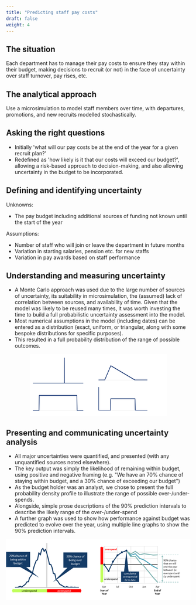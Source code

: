 ```yaml
---
title: "Predicting staff pay costs"
draft: false
weight: 4
---
```


## The situation

Each department has to manage their pay costs to ensure they stay within their budget, making decisions to recruit (or not) in the face of uncertainty over staff turnover, pay rises, etc.

## The analytical approach

Use a microsimulation to model staff members over time, with departures, promotions, and new recruits modelled stochastically.

## Asking the right questions

* Initially 'what will our pay costs be at the end of the year for a given recruit plan?'
* Redefined as 'how likely is it that our costs will exceed our budget?', allowing a risk-based approach to decision-making, and also allowing uncertainty in the budget to be incorporated.

## Defining and identifying uncertainty

Unknowns:

* The pay budget including additional sources of funding not known until the start of the year

Assumptions:

* Number of staff who will join or leave the department in future months
* Variation in starting salaries, pension etc. for new staffs
* Variation in pay awards based on staff performance

## Understanding and measuring uncertainty

* A Monte Carlo approach was used due to the large number of sources of uncertainty, its suitability in microsimulation, the (assumed) lack of correlation between sources, and availability of time. Given that the model was likely to be reused many times, it was worth investing the time to build a full probabilistic uncertainty assessment into the model.
* Most numerical assumptions in the model (including dates) can be entered as a distribution (exact, uniform, or triangular, along with some bespoke distributions for specific purposes).
* This resulted in a full probability distribution of the range of possible outcomes.

<center>

![Examples of different types of distributions](images/staff_pay_1.png)

</center>


## Presenting and communicating uncertainty analysis

* All major uncertainties were quantified, and presented (with any unquantified sources noted elsewhere).
* The key output was simply the likelihood of remaining within budget, using positive and negative framing (e.g. "We have an 70% chance of staying within budget, and a 30% chance of exceeding our budget")
* As the budget holder was an analyst, we chose to present the full probability density profile to illustrate the range of possible over-/under-spends.
* Alongside, simple prose descriptions of the 90% prediction intervals to describe the likely range of the over-/under-spend
* A further graph was used to show how performance against budget was predicted to evolve over the year, using multiple line graphs to show the 90% prediction intervals.

<center>

![Probability density profile and line graph showing positive and negative framing](images/staff_pay_2.png)

</center>
